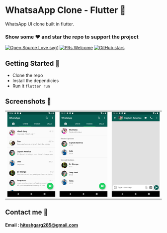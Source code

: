 # WhatsaApp Clone - Flutter 💬

WhatsApp UI clone built in flutter.

### Show some :heart: and star the repo to support the project

[![Open Source Love svg1](https://badges.frapsoft.com/os/v1/open-source.svg?v=103)](https://github.com/hiteshgarg123/WhatsApp-UI-Clone-Flutter/)
[![PRs Welcome](https://img.shields.io/badge/PRs-welcome-brightgreen.svg?style=flat-square)](https://github.com/hiteshgarg123/WhatsApp-UI-Clone-Flutter/)
[![GitHub stars](https://img.shields.io/github/stars/hiteshgarg123/WhatsApp-UI-Clone-Flutter.svg?style=social&label=Star&maxAge=2592000)](https://github.com/hiteshgarg123/WhatsApp-UI-Clone-Flutter/)

## Getting Started 🚀

- Clone the repo
- Install the dependicies
- Run it `flutter run`

## Screenshots 📸

|                                           |                                           |                                           |
| ----------------------------------------- | ----------------------------------------- | ----------------------------------------- |
| <img src="screenshots/1.png" width="400"> | <img src="screenshots/2.png" width="400"> | <img src="screenshots/3.png" width="400"> |

## Contact me 📧

#### Email : hiteshgarg285@gmail.com
